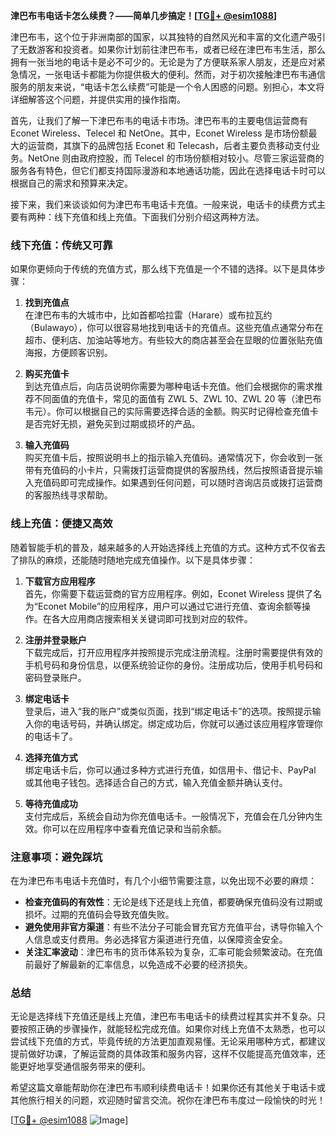 **津巴布韦电话卡怎么续费？——简单几步搞定！[[TG💪+ @esim1088](https://t.me/s/esim1088)]**

津巴布韦，这个位于非洲南部的国家，以其独特的自然风光和丰富的文化遗产吸引了无数游客和投资者。如果你计划前往津巴布韦，或者已经在津巴布韦生活，那么拥有一张当地的电话卡是必不可少的。无论是为了方便联系家人朋友，还是应对紧急情况，一张电话卡都能为你提供极大的便利。然而，对于初次接触津巴布韦通信服务的朋友来说，“电话卡怎么续费”可能是一个令人困惑的问题。别担心，本文将详细解答这个问题，并提供实用的操作指南。

首先，让我们了解一下津巴布韦的电话卡市场。津巴布韦的主要电信运营商有 Econet Wireless、Telecel 和 NetOne。其中，Econet Wireless 是市场份额最大的运营商，其旗下的品牌包括 Econet 和 Telecash，后者主要负责移动支付业务。NetOne 则由政府控股，而 Telecel 的市场份额相对较小。尽管三家运营商的服务各有特色，但它们都支持国际漫游和本地通话功能，因此在选择电话卡时可以根据自己的需求和预算来决定。

接下来，我们来谈谈如何为津巴布韦电话卡充值。一般来说，电话卡的续费方式主要有两种：线下充值和线上充值。下面我们分别介绍这两种方法。

### 线下充值：传统又可靠

如果你更倾向于传统的充值方式，那么线下充值是一个不错的选择。以下是具体步骤：

1. **找到充值点**  
   在津巴布韦的大城市中，比如首都哈拉雷（Harare）或布拉瓦约（Bulawayo），你可以很容易地找到电话卡的充值点。这些充值点通常分布在超市、便利店、加油站等地方。有些较大的商店甚至会在显眼的位置张贴充值海报，方便顾客识别。

2. **购买充值卡**  
   到达充值点后，向店员说明你需要为哪种电话卡充值。他们会根据你的需求推荐不同面值的充值卡，常见的面值有 ZWL 5、ZWL 10、ZWL 20 等（津巴布韦元）。你可以根据自己的实际需要选择合适的金额。购买时记得检查充值卡是否完好无损，避免买到过期或损坏的产品。

3. **输入充值码**  
   购买充值卡后，按照说明书上的指示输入充值码。通常情况下，你会收到一张带有充值码的小卡片，只需拨打运营商提供的客服热线，然后按照语音提示输入充值码即可完成操作。如果遇到任何问题，可以随时咨询店员或拨打运营商的客服热线寻求帮助。

### 线上充值：便捷又高效

随着智能手机的普及，越来越多的人开始选择线上充值的方式。这种方式不仅省去了排队的麻烦，还能随时随地完成充值操作。以下是具体步骤：

1. **下载官方应用程序**  
   首先，你需要下载运营商的官方应用程序。例如，Econet Wireless 提供了名为“Econet Mobile”的应用程序，用户可以通过它进行充值、查询余额等操作。在各大应用商店搜索相关关键词即可找到对应的软件。

2. **注册并登录账户**  
   下载完成后，打开应用程序并按照提示完成注册流程。注册时需要提供有效的手机号码和身份信息，以便系统验证你的身份。注册成功后，使用手机号码和密码登录账户。

3. **绑定电话卡**  
   登录后，进入“我的账户”或类似页面，找到“绑定电话卡”的选项。按照提示输入你的电话号码，并确认绑定。绑定成功后，你就可以通过该应用程序管理你的电话卡了。

4. **选择充值方式**  
   绑定电话卡后，你可以通过多种方式进行充值，如信用卡、借记卡、PayPal 或其他电子钱包。选择适合自己的方式，输入充值金额并确认支付。

5. **等待充值成功**  
   支付完成后，系统会自动为你充值电话卡。一般情况下，充值会在几分钟内生效。你可以在应用程序中查看充值记录和当前余额。

### 注意事项：避免踩坑

在为津巴布韦电话卡充值时，有几个小细节需要注意，以免出现不必要的麻烦：

- **检查充值码的有效性**：无论是线下还是线上充值，都要确保充值码没有过期或损坏。过期的充值码会导致充值失败。
- **避免使用非官方渠道**：有些不法分子可能会冒充官方充值平台，诱导你输入个人信息或支付费用。务必选择官方渠道进行充值，以保障资金安全。
- **关注汇率波动**：津巴布韦的货币体系较为复杂，汇率可能会频繁波动。在充值前最好了解最新的汇率信息，以免造成不必要的经济损失。

### 总结

无论是选择线下充值还是线上充值，津巴布韦电话卡的续费过程其实并不复杂。只要按照正确的步骤操作，就能轻松完成充值。如果你对线上充值不太熟悉，也可以尝试线下充值的方式，毕竟传统的方法更加直观易懂。无论采用哪种方式，都建议提前做好功课，了解运营商的具体政策和服务内容，这样不仅能提高充值效率，还能更好地享受通信服务带来的便利。

希望这篇文章能帮助你在津巴布韦顺利续费电话卡！如果你还有其他关于电话卡或其他旅行相关的问题，欢迎随时留言交流。祝你在津巴布韦度过一段愉快的时光！

[[TG💪+ @esim1088](https://t.me/s/esim1088) ![Image](https://i.postimg.cc/4NQfJmqS/Snipaste-2025-05-13-00-14-12.png)]